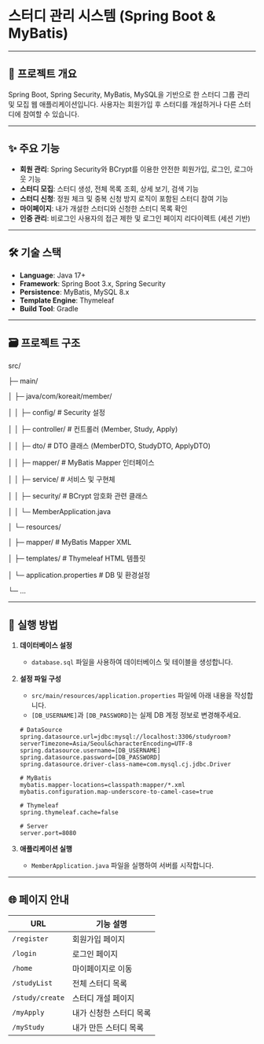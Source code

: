 # 스터디 관리 시스템 (Spring Boot & MyBatis)

---

## 📌 프로젝트 개요

Spring Boot, Spring Security, MyBatis, MySQL을 기반으로 한 스터디 그룹 관리 및 모집 웹 애플리케이션입니다. 사용자는 회원가입 후 스터디를 개설하거나 다른 스터디에 참여할 수 있습니다.

---

## ✨ 주요 기능

* **회원 관리**: Spring Security와 BCrypt를 이용한 안전한 회원가입, 로그인, 로그아웃 기능
* **스터디 모집**: 스터디 생성, 전체 목록 조회, 상세 보기, 검색 기능
* **스터디 신청**: 정원 체크 및 중복 신청 방지 로직이 포함된 스터디 참여 기능
* **마이페이지**: 내가 개설한 스터디와 신청한 스터디 목록 확인
* **인증 관리**: 비로그인 사용자의 접근 제한 및 로그인 페이지 리다이렉트 (세션 기반)

---

## 🛠️ 기술 스택

* **Language**: Java 17+
* **Framework**: Spring Boot 3.x, Spring Security
* **Persistence**: MyBatis, MySQL 8.x
* **Template Engine**: Thymeleaf
* **Build Tool**: Gradle

---

## 🗃️ 프로젝트 구조

src/

├─ main/

│  ├─ java/com/koreait/member/

│  │  ├─ config/         # Security 설정

│  │  ├─ controller/     # 컨트롤러 (Member, Study, Apply)

│  │  ├─ dto/            # DTO 클래스 (MemberDTO, StudyDTO, ApplyDTO)

│  │  ├─ mapper/         # MyBatis Mapper 인터페이스

│  │  ├─ service/        # 서비스 및 구현체

│  │  ├─ security/       # BCrypt 암호화 관련 클래스

│  │  └─ MemberApplication.java

│  └─ resources/

│     ├─ mapper/         # MyBatis Mapper XML

│     ├─ templates/      # Thymeleaf HTML 템플릿

│     └─ application.properties # DB 및 환경설정

└─ ...


---

## 🚀 실행 방법

1.  **데이터베이스 설정**
    * `database.sql` 파일을 사용하여 데이터베이스 및 테이블을 생성합니다.

2.  **설정 파일 구성**
    * `src/main/resources/application.properties` 파일에 아래 내용을 작성합니다.
    * `[DB_USERNAME]`과 `[DB_PASSWORD]`는 실제 DB 계정 정보로 변경해주세요.

    ```properties
    # DataSource
    spring.datasource.url=jdbc:mysql://localhost:3306/studyroom?serverTimezone=Asia/Seoul&characterEncoding=UTF-8
    spring.datasource.username=[DB_USERNAME]
    spring.datasource.password=[DB_PASSWORD]
    spring.datasource.driver-class-name=com.mysql.cj.jdbc.Driver

    # MyBatis
    mybatis.mapper-locations=classpath:mapper/*.xml
    mybatis.configuration.map-underscore-to-camel-case=true

    # Thymeleaf
    spring.thymeleaf.cache=false

    # Server
    server.port=8080
    ```
3.  **애플리케이션 실행**
    * `MemberApplication.java` 파일을 실행하여 서버를 시작합니다.

---

## 🌐 페이지 안내

| URL             | 기능 설명                  |
| --------------- | -------------------------- |
| `/register`     | 회원가입 페이지            |
| `/login`        | 로그인 페이지              |
| `/home`         | 마이페이지로 이동          |
| `/studyList`    | 전체 스터디 목록           |
| `/study/create` | 스터디 개설 페이지         |
| `/myApply`      | 내가 신청한 스터디 목록    |
| `/myStudy`      | 내가 만든 스터디 목록      |
